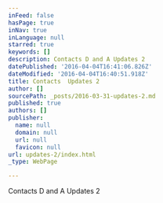 ```yaml
---
inFeed: false
hasPage: true
inNav: true
inLanguage: null
starred: true
keywords: []
description: Contacts D and A Updates 2
datePublished: '2016-04-04T16:41:06.826Z'
dateModified: '2016-04-04T16:40:51.918Z'
title: Contacts  Updates 2
author: []
sourcePath: _posts/2016-03-31-updates-2.md
published: true
authors: []
publisher:
  name: null
  domain: null
  url: null
  favicon: null
url: updates-2/index.html
_type: WebPage

---
```

Contacts D and A Updates 2